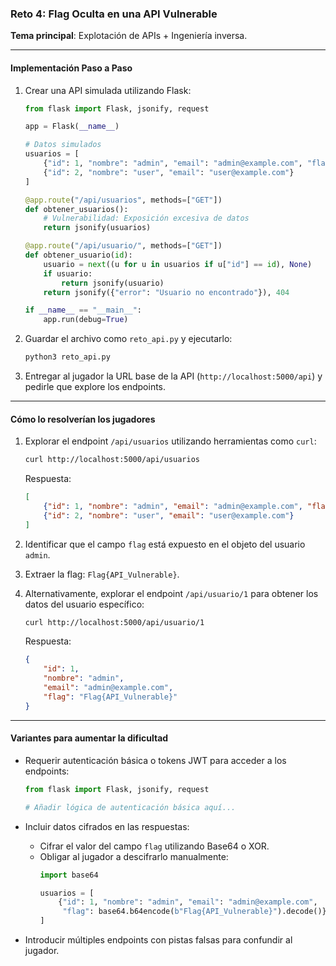 ### **Reto 4: Flag Oculta en una API Vulnerable**  
**Tema principal**: Explotación de APIs + Ingeniería inversa.

---

#### **Implementación Paso a Paso**

1. Crear una API simulada utilizando Flask:
   ```python
   from flask import Flask, jsonify, request

   app = Flask(__name__)

   # Datos simulados
   usuarios = [
       {"id": 1, "nombre": "admin", "email": "admin@example.com", "flag": "Flag{API_Vulnerable}"},
       {"id": 2, "nombre": "user", "email": "user@example.com"}
   ]

   @app.route("/api/usuarios", methods=["GET"])
   def obtener_usuarios():
       # Vulnerabilidad: Exposición excesiva de datos
       return jsonify(usuarios)

   @app.route("/api/usuario/", methods=["GET"])
   def obtener_usuario(id):
       usuario = next((u for u in usuarios if u["id"] == id), None)
       if usuario:
           return jsonify(usuario)
       return jsonify({"error": "Usuario no encontrado"}), 404

   if __name__ == "__main__":
       app.run(debug=True)
   ```

2. Guardar el archivo como `reto_api.py` y ejecutarlo:
   ```bash
   python3 reto_api.py
   ```

3. Entregar al jugador la URL base de la API (`http://localhost:5000/api`) y pedirle que explore los endpoints.

---

#### **Cómo lo resolverían los jugadores**

1. Explorar el endpoint `/api/usuarios` utilizando herramientas como `curl`:
   ```bash
   curl http://localhost:5000/api/usuarios
   ```
   Respuesta:
   ```json
   [
       {"id": 1, "nombre": "admin", "email": "admin@example.com", "flag": "Flag{API_Vulnerable}"},
       {"id": 2, "nombre": "user", "email": "user@example.com"}
   ]
   ```

2. Identificar que el campo `flag` está expuesto en el objeto del usuario `admin`.

3. Extraer la flag: `Flag{API_Vulnerable}`.

4. Alternativamente, explorar el endpoint `/api/usuario/1` para obtener los datos del usuario específico:
   ```bash
   curl http://localhost:5000/api/usuario/1
   ```
   Respuesta:
   ```json
   {
       "id": 1,
       "nombre": "admin",
       "email": "admin@example.com",
       "flag": "Flag{API_Vulnerable}"
   }
   ```

---

#### **Variantes para aumentar la dificultad**

- Requerir autenticación básica o tokens JWT para acceder a los endpoints:
  ```python
  from flask import Flask, jsonify, request

  # Añadir lógica de autenticación básica aquí...
  ```

- Incluir datos cifrados en las respuestas:
  - Cifrar el valor del campo `flag` utilizando Base64 o XOR.
  - Obligar al jugador a descifrarlo manualmente:
    ```python
    import base64

    usuarios = [
        {"id": 1, "nombre": "admin", "email": "admin@example.com", 
         "flag": base64.b64encode(b"Flag{API_Vulnerable}").decode()}
    ]
    ```

- Introducir múltiples endpoints con pistas falsas para confundir al jugador.